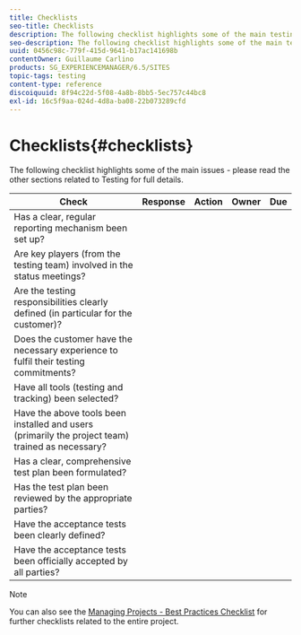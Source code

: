 ```yaml
---
title: Checklists
seo-title: Checklists
description: The following checklist highlights some of the main testing issues
seo-description: The following checklist highlights some of the main testing issues
uuid: 0456c98c-779f-415d-9641-b17ac141698b
contentOwner: Guillaume Carlino
products: SG_EXPERIENCEMANAGER/6.5/SITES
topic-tags: testing
content-type: reference
discoiquuid: 8f94c22d-5f08-4a8b-8bb5-5ec757c44bc8
exl-id: 16c5f9aa-024d-4d8a-ba08-22b073289cfd
---
```

# Checklists{#checklists}

The following checklist highlights some of the main issues - please read the other sections related to Testing for full details.

|Check|Response|Action|Owner|Due|
|---|---|---|---|---|
|Has a clear, regular reporting mechanism been set up?|||||
|Are key players (from the testing team) involved in the status meetings?|||||
|Are the testing responsibilities clearly defined (in particular for the customer)?|||||
|Does the customer have the necessary experience to fulfil their testing commitments?|||||
|Have all tools (testing and tracking) been selected?|||||
|Have the above tools been installed and users (primarily the project team) trained as necessary?|||||
|Has a clear, comprehensive test plan been formulated?|||||
|Has the test plan been reviewed by the appropriate parties?|||||
|Have the acceptance tests been clearly defined?|||||
|Have the acceptance tests been officially accepted by all parties?|||||

>[!NOTE]
>
>You can also see the [Managing Projects - Best Practices Checklist](/help/managing/best-practices.md) for further checklists related to the entire project.
